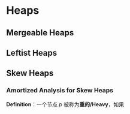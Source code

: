 # Heaps

## Mergeable Heaps

## Leftist Heaps


## Skew Heaps



### Amortized Analysis for Skew Heaps

**Definition**：一个节点 $p$ 被称为**重的/Heavy**，如果